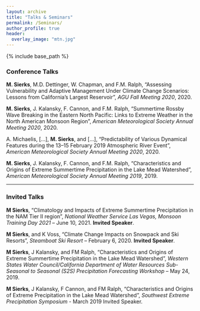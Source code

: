 ```yaml
---
layout: archive
title: "Talks & Seminars"
permalink: /Seminars/
author_profile: true
header:
  overlay_image: "mtn.jpg"
---
```

<!-- 
{% if author.googlescholar %}
  You can also find my articles on <u><a href="{{author.googlescholar}}">my Google Scholar profile</a>.</u>
{% endif %}

{% include base_path %}

{% for post in site.publications reversed %}
  {% include archive-single.html %}
{% endfor %}

 -->
{% include base_path %}

### Conference Talks

**M. Sierks**, M.D. Dettinger, W. Chapman, and F.M. Ralph, “Assessing Vulnerability and Adaptive Management Under Climate Change Scenarios: Lessons from California’s Largest Reservoir”, *AGU Fall Meeting 2020*, 2020.

**M. Sierks**, J. Kalansky, F. Cannon, and F.M. Ralph, “Summertime Rossby Wave Breaking in the Eastern North Pacific: Links to Extreme Weather in the North American Monsoon Region”, *American Meteorological Society Annual Meeting 2020*, 2020.

A. Michaelis, [...], **M. Sierks**, and [...], “Predictability of Various Dynamical Features during the 13–15 February 2019 Atmospheric River Event”, *American Meteorological Society Annual Meeting 2020*, 2020.

**M. Sierks**, J. Kalansky, F. Cannon, and F.M. Ralph, “Characteristics and Origins of Extreme Summertime Precipitation in the Lake Mead Watershed”, *American Meteorological Society Annual Meeting 2019*, 2019.


--------------------
### Invited Talks


**M Sierks**, “Climatology and Impacts of Extreme Summertime Precipitation in the NAM Tier II region”, *National Weather Service Las Vegas, Monsoon Training Day 2021* – June 10, 2021. **Invited Speaker**.

**M Sierks**, and K Voss, “Climate Change Impacts on Snowpack and Ski Resorts”, *Steamboat Ski Resort* – February 6, 2020. **Invited Speaker**.

**M Sierks**, J Kalansky, and FM Ralph, “Characteristics and Origins of Extreme Summertime Precipitation in the Lake Mead Watershed”, *Western States Water Council/California Department of Water Resources Sub-Seasonal to Seasonal (S2S) Precipitation Forecasting Workshop* – May 24, 2019.

**M Sierks**, J Kalansky, F Cannon, and FM Ralph, “Characteristics and Origins of Extreme Precipitation in the Lake Mead Watershed”, *Southwest Extreme Precipitation Symposium* - March 2019 Invited Speaker.


